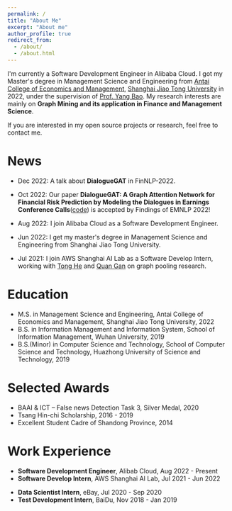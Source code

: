 ```yaml
---
permalink: /
title: "About Me"
excerpt: "About me"
author_profile: true
redirect_from: 
  - /about/
  - /about.html
---
```


I'm currently a Software Development Engineer in Alibaba Cloud. I got my Master's degree in Management Science and Engineering from [Antai College of Economics and Management](https://www.acem.sjtu.edu.cn/en/), [Shanghai Jiao Tong University](https://en.sjtu.edu.cn/) in 2022, under the supervision of [Prof. Yang Bao](https://yangbao.org/). My research interests are mainly on **Graph Mining and its application in Finance and Management Science**. 

If you are interested in my open source projects or research, feel free to contact me.

# News

- Dec 2022: A talk about **DialogueGAT** in FinNLP-2022.

- Oct 2022: Our paper **DialogueGAT: A Graph Attention Network for Financial Risk Prediction by Modeling the Dialogues in Earnings Conference Calls**([code](https://github.com/sangyx/DialogueGAT)) is accepted by Findings of EMNLP 2022!

- Aug 2022: I join Alibaba Cloud as a Software Development Engineer.

- Jun 2022: I get my master's degree in Management Science and Engineering from Shanghai Jiao Tong University.

- Jul 2021: I join AWS Shanghai AI Lab as a Software Develop Intern, working with [Tong He](https://hetong007.github.io/) and [Quan Gan](https://www.amazon.science/author/quan-gan) on graph pooling research.

# Education

- M.S. in Management Science and Engineering, Antai College of Economics and Management, Shanghai Jiao Tong University, 2022
- B.S. in Information Management and Information System, School of Information Management, Wuhan University, 2019
- B.S.(Minor) in Computer Science and Technology, School of Computer Science and Technology, Huazhong University of Science and Technology, 2019

# Selected Awards
- BAAI & ICT – False news Detection Task 3, Silver Medal, 2020
- Tsang Hin-chi Scholarship, 2016 - 2019
- Excellent Student Cadre of Shandong Province, 2014

# Work Experience

- **Software Development Engineer**, Alibab Cloud, Aug 2022 - Present
- **Software Develop Intern**, AWS Shanghai AI Lab, Jul 2021 - Jun 2022 
* **Data Scientist Intern**, eBay, Jul 2020 - Sep 2020
* **Test Development Intern**, BaiDu, Nov 2018 - Jan 2019
